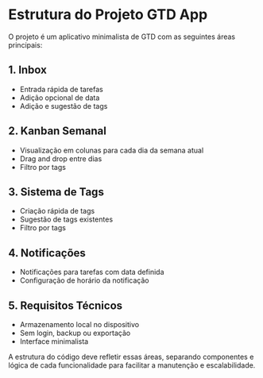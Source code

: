 # Estrutura do Projeto GTD App

O projeto é um aplicativo minimalista de GTD com as seguintes áreas principais:

## 1. Inbox
- Entrada rápida de tarefas
- Adição opcional de data
- Adição e sugestão de tags

## 2. Kanban Semanal
- Visualização em colunas para cada dia da semana atual
- Drag and drop entre dias
- Filtro por tags

## 3. Sistema de Tags
- Criação rápida de tags
- Sugestão de tags existentes
- Filtro por tags

## 4. Notificações
- Notificações para tarefas com data definida
- Configuração de horário da notificação

## 5. Requisitos Técnicos
- Armazenamento local no dispositivo
- Sem login, backup ou exportação
- Interface minimalista

A estrutura do código deve refletir essas áreas, separando componentes e lógica de cada funcionalidade para facilitar a manutenção e escalabilidade.
